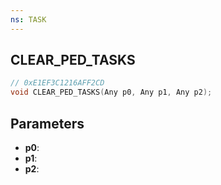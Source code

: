 ```yaml
---
ns: TASK
---
```

## CLEAR_PED_TASKS

```c
// 0xE1EF3C1216AFF2CD
void CLEAR_PED_TASKS(Any p0, Any p1, Any p2);
```

## Parameters
* **p0**:
* **p1**:
* **p2**:
